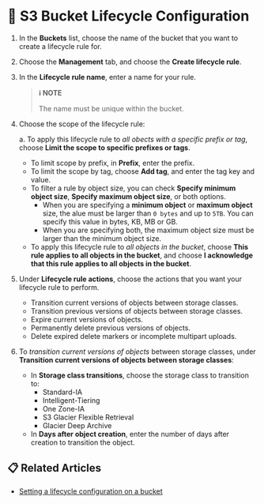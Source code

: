 # 💭 S3 Bucket Lifecycle Configuration

1. In the **Buckets** list, choose the name of the bucket that you want to create a lifecycle rule for.
2. Choose the **Management** tab, and choose the **Create lifecycle rule**.
3. In the **Lifecycle rule name**, enter a name for your rule.

    > **ℹ️ NOTE**
    >
    > The name must be unique within the bucket.

4. Choose the scope of the lifecycle rule:

    a. To apply this lifecycle rule to *all obects with a specific prefix or tag*, choose **Limit the scope to specific prefixes or tags**.
      * To limit scope by prefix, in **Prefix**, enter the prefix.
      * To limit the scope by tag, choose **Add tag**, and enter the tag key and value. 
      * To filter a rule by object size, you can check **Specify minimum object size**, **Specify maximum object size**, or both options.
        * When you are specifying a **minimum object** or **maximum object** size, the alue must be larger than `0 bytes` and up to `5TB`. You can specify this value in bytes, KB, MB or GB.
        * When you are specifying both, the maximum object size must be larger than the minimum object size.
      * To apply this lifecycle rule to *all objects in the bucket*, choose **This rule applies to all objects in the bucket**, and choose **I acknowledge that this rule applies to all objects in the bucket**. 

5. Under **Lifecycle rule actions**, choose the actions that you want your lifecycle rule to perform.

    * Transition current versions of objects between storage classes.
    * Transition previous versions of objects between storage classes.
    * Expire current versions of objects.
    * Permanently delete previous versions of objects.
    * Delete expired delete markers or incomplete multipart uploads.

6. To *transition current versions of objects* between storage classes, under **Transition current versions of objects between storage classes**:

    * In **Storage class transitions**, choose the storage class to transition to:
      * Standard-IA
      * Intelligent-Tiering
      * One Zone-IA
      * S3 Glacier Flexible Retrieval
      * Glacier Deep Archive
    * In **Days after object creation**, enter the number of days after creation to transition the object.

## 📋 Related Articles
- [Setting a lifecycle configuration on a bucket](https://docs.aws.amazon.com/AmazonS3/latest/userguide/how-to-set-lifecycle-configuration-intro.html)